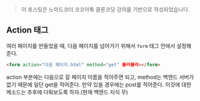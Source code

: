 > 이 포스팅은 노마드코더 코코아톡 클론코딩 강의를 기반으로 작성되었습니다.

## Action 태그

여러 페이지를 만들었을 때, 다음 페이지를 넘어가기 위해서 `form` 태그 안에서  설정해 준다.



```html
<form action="다음 페이지.html" method="get" 블라블라></form>
```



action 부분에는 다음으로 갈 페이지 이름을 적어주면 되고, method는 백엔드 서버가 없기 때문에 일단 get을 적어준다. 만약 있을 경우에는 post를 적어준다. 이것에 대한 메소드는 추후에 다뤄보도록 하자.(현재 백엔드 지식 무)

